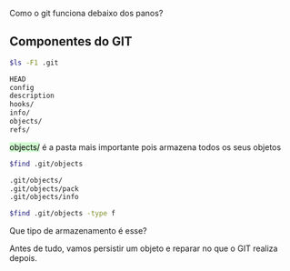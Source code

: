 
Como o git funciona debaixo dos panos?

## Componentes do GIT

```bash
$ls -F1 .git

HEAD
config
description
hooks/
info/
objects/
refs/
```

<mark style="background: #BBFABBA6;">objects/</mark> é a pasta mais importante pois armazena todos os seus objetos

```bash
$find .git/objects

.git/objects/
.git/objects/pack
.git/objects/info

$find .git/objects -type f
```

Que tipo de armazenamento é esse?

Antes de tudo, vamos persistir um objeto e reparar no que o GIT realiza depois.

